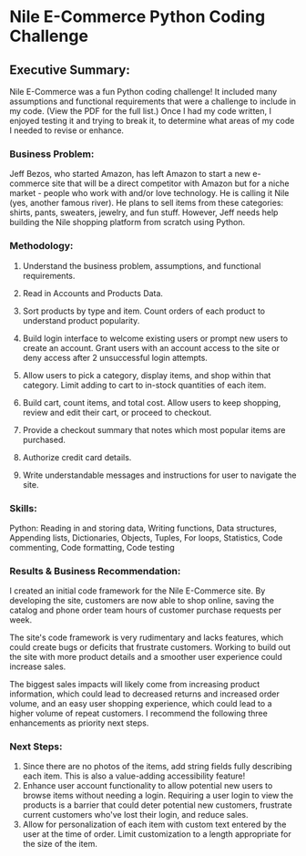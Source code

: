 # Nile E-Commerce Python Coding Challenge

## Executive Summary:

Nile E-Commerce was a fun Python coding challenge!  It included many assumptions and functional requirements that were a challenge to include in my code.  (View the PDF for the full list.)  Once I had my code written, I enjoyed testing it and trying to break it, to determine what areas of my code I needed to revise or enhance.    


### Business Problem: 

Jeff Bezos, who started Amazon, has left Amazon to start a new e-commerce site that will be a direct competitor with Amazon but for a niche market - people who work with and/or love technology.  He is calling it Nile (yes, another famous river).  He plans to sell items from these categories: shirts, pants, sweaters, jewelry, and fun stuff.  However, Jeff needs help building the Nile shopping platform from scratch using Python.   


### Methodology: 

1. Understand the business problem, assumptions, and functional requirements.
   
2. Read in Accounts and Products Data.  

3. Sort products by type and item.  Count orders of each product to understand product popularity.  

4. Build login interface to welcome existing users or prompt new users to create an account.  Grant users with an account access to the site or deny access after 2 unsuccessful login attempts.

5. Allow users to pick a category, display items, and shop within that category.  Limit adding to cart to in-stock quantities of each item.

6. Build cart, count items, and total cost.  Allow users to keep shopping, review and edit their cart, or proceed to checkout.

7. Provide a checkout summary that notes which most popular items are purchased.

8. Authorize credit card details.

9. Write understandable messages and instructions for user to navigate the site.  


### Skills:

Python: Reading in and storing data, Writing functions, Data structures, Appending lists, Dictionaries, Objects, Tuples, For loops, Statistics, Code commenting, Code formatting, Code testing


### Results & Business Recommendation: 

I created an initial code framework for the Nile E-Commerce site.  By developing the site, customers are now able to shop online, saving the catalog and phone order team hours of customer purchase requests per week.  

The site's code framework is very rudimentary and lacks features, which could create bugs or deficits that frustrate customers.  Working to build out the site with more product details and a smoother user experience could increase sales.    

The biggest sales impacts will likely come from increasing product information, which could lead to decreased returns and increased order volume, and an easy user shopping experience, which could lead to a higher volume of repeat customers.  I recommend the following three enhancements as priority next steps.  


### Next Steps: 

1. Since there are no photos of the items, add string fields fully describing each item.  This is also a value-adding accessibility feature!  
2. Enhance user account functionality to allow potential new users to browse items without needing a login.  Requiring a user login to view the products is a barrier that could deter potential new customers, frustrate current customers who've lost their login, and reduce sales.
3. Allow for personalization of each item with custom text entered by the user at the time of order.  Limit customization to a length appropriate for the size of the item.    
